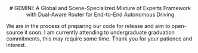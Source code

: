 <div align="center">   
# GEMINI: A Global and Scene-Specialized Mixture of Experts Framework with Dual-Aware Router for End-to-End Autonomous Driving
</div>

We are in the process of preparing our code for release and aim to open-source it soon. I am currently attending to undergraduate graduation commitments, this may require some time. Thank you for your patience and interest.
